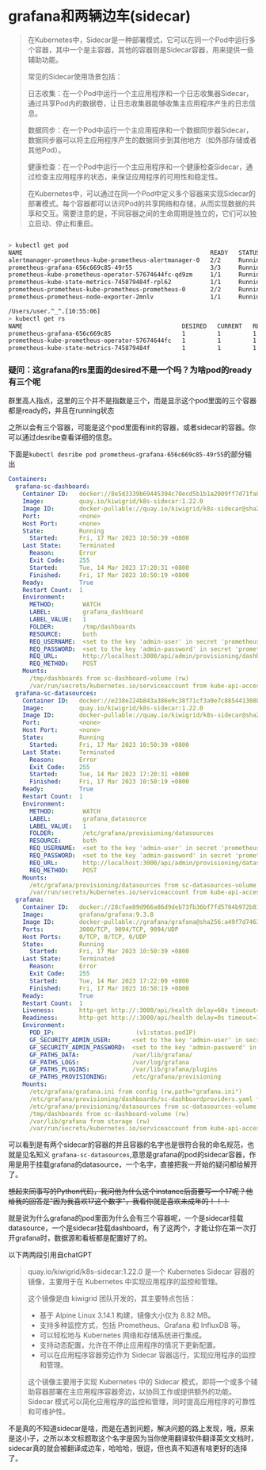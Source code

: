 # grafana和两辆边车(sidecar)
> 在Kubernetes中，Sidecar是一种部署模式，它可以在同一个Pod中运行多个容器，其中一个是主容器，其他的容器则是Sidecar容器，用来提供一些辅助功能。
>
> 常见的Sidecar使用场景包括：
>
> 日志收集：在一个Pod中运行一个主应用程序和一个日志收集器Sidecar，通过共享Pod内的数据卷，让日志收集器能够收集主应用程序产生的日志信息。
>
> 数据同步：在一个Pod中运行一个主应用程序和一个数据同步器Sidecar，数据同步器可以将主应用程序产生的数据同步到其他地方（如外部存储或者其他Pod）。
>
> 健康检查：在一个Pod中运行一个主应用程序和一个健康检查Sidecar，通过检查主应用程序的状态，来保证应用程序的可用性和稳定性。
>
> 在Kubernetes中，可以通过在同一个Pod中定义多个容器来实现Sidecar的部署模式。每个容器都可以访问Pod的共享网络和存储，从而实现数据的共享和交互。需要注意的是，不同容器之间的生命周期是独立的，它们可以独立启动、停止和重启。

<!--more-->

```bash

> kubectl get pod
NAME                                                     READY   STATUS    RESTARTS        AGE
alertmanager-prometheus-kube-prometheus-alertmanager-0   2/2     Running   3 (4m47s ago)   2d17h
prometheus-grafana-656c669c85-49r55                      3/3     Running   3 (4m47s ago)   2d17h
prometheus-kube-prometheus-operator-57674644fc-qd9zm     1/1     Running   1 (4m47s ago)   2d17h
prometheus-kube-state-metrics-745879484f-rpl62           1/1     Running   1 (4m47s ago)   2d17h
prometheus-prometheus-kube-prometheus-prometheus-0       2/2     Running   2 (4m47s ago)   2d17h
prometheus-prometheus-node-exporter-2mnlv                1/1     Running   1 (4m47s ago)   2d17h

/Users/user.^_^.[10:55:06]
> kubectl get rs
NAME                                             DESIRED   CURRENT   READY   AGE
prometheus-grafana-656c669c85                    1         1         1       2d17h
prometheus-kube-prometheus-operator-57674644fc   1         1         1       2d17h
prometheus-kube-state-metrics-745879484f         1         1         1       2d17h

```

### 疑问：这grafana的rs里面的desired不是一个吗？为啥pod的ready有三个呢

群里高人指点，这里的三个并不是指数是三个，而是显示这个pod里面的三个容器都是ready的，并且在running状态

之所以会有三个容器，可能是这个pod里面有init的容器，或者sidecar的容器。你可以通过desribe查看详细的信息。

下面是`kubectl desribe pod prometheus-grafana-656c669c85-49r55`的部分输出

```yaml
Containers:
  grafana-sc-dashboard:
    Container ID:   docker://8e5d3339b69445394c70ecd5b1b1a2009ff7d71fa835019d181eccd434931648
    Image:          quay.io/kiwigrid/k8s-sidecar:1.22.0
    Image ID:       docker-pullable://quay.io/kiwigrid/k8s-sidecar@sha256:eaa478cdd0b8e1be7a4813bc1b01948b838e2feaa6d999e60c997dc823013824
    Port:           <none>
    Host Port:      <none>
    State:          Running
      Started:      Fri, 17 Mar 2023 10:50:39 +0800
    Last State:     Terminated
      Reason:       Error
      Exit Code:    255
      Started:      Tue, 14 Mar 2023 17:20:31 +0800
      Finished:     Fri, 17 Mar 2023 10:50:19 +0800
    Ready:          True
    Restart Count:  1
    Environment:
      METHOD:        WATCH
      LABEL:         grafana_dashboard
      LABEL_VALUE:   1
      FOLDER:        /tmp/dashboards
      RESOURCE:      both
      REQ_USERNAME:  <set to the key 'admin-user' in secret 'prometheus-grafana'>      Optional: false
      REQ_PASSWORD:  <set to the key 'admin-password' in secret 'prometheus-grafana'>  Optional: false
      REQ_URL:       http://localhost:3000/api/admin/provisioning/dashboards/reload
      REQ_METHOD:    POST
    Mounts:
      /tmp/dashboards from sc-dashboard-volume (rw)
      /var/run/secrets/kubernetes.io/serviceaccount from kube-api-access-zf92v (ro)
  grafana-sc-datasources:
    Container ID:   docker://e238e224b843a386e9c38f71cf3a9e7c8854413088a6b03b25b15ba3e7d56790
    Image:          quay.io/kiwigrid/k8s-sidecar:1.22.0
    Image ID:       docker-pullable://quay.io/kiwigrid/k8s-sidecar@sha256:eaa478cdd0b8e1be7a4813bc1b01948b838e2feaa6d999e60c997dc823013824
    Port:           <none>
    Host Port:      <none>
    State:          Running
      Started:      Fri, 17 Mar 2023 10:50:39 +0800
    Last State:     Terminated
      Reason:       Error
      Exit Code:    255
      Started:      Tue, 14 Mar 2023 17:20:31 +0800
      Finished:     Fri, 17 Mar 2023 10:50:19 +0800
    Ready:          True
    Restart Count:  1
    Environment:
      METHOD:        WATCH
      LABEL:         grafana_datasource
      LABEL_VALUE:   1
      FOLDER:        /etc/grafana/provisioning/datasources
      RESOURCE:      both
      REQ_USERNAME:  <set to the key 'admin-user' in secret 'prometheus-grafana'>      Optional: false
      REQ_PASSWORD:  <set to the key 'admin-password' in secret 'prometheus-grafana'>  Optional: false
      REQ_URL:       http://localhost:3000/api/admin/provisioning/datasources/reload
      REQ_METHOD:    POST
    Mounts:
      /etc/grafana/provisioning/datasources from sc-datasources-volume (rw)
      /var/run/secrets/kubernetes.io/serviceaccount from kube-api-access-zf92v (ro)
  grafana:
    Container ID:   docker://28cfae89d966a86d9deb73fb36bf7fd5784b972b8115067b1baa63aab327bc36
    Image:          grafana/grafana:9.3.8
    Image ID:       docker-pullable://grafana/grafana@sha256:a49f7d74630f47507e7e1ba92f6204f3c7b525d17108a90d489294030a9d507a
    Ports:          3000/TCP, 9094/TCP, 9094/UDP
    Host Ports:     0/TCP, 0/TCP, 0/UDP
    State:          Running
      Started:      Fri, 17 Mar 2023 10:50:39 +0800
    Last State:     Terminated
      Reason:       Error
      Exit Code:    255
      Started:      Tue, 14 Mar 2023 17:22:09 +0800
      Finished:     Fri, 17 Mar 2023 10:50:19 +0800
    Ready:          True
    Restart Count:  1
    Liveness:       http-get http://:3000/api/health delay=60s timeout=30s period=10s #success=1 #failure=10
    Readiness:      http-get http://:3000/api/health delay=0s timeout=1s period=10s #success=1 #failure=3
    Environment:
      POD_IP:                       (v1:status.podIP)
      GF_SECURITY_ADMIN_USER:      <set to the key 'admin-user' in secret 'prometheus-grafana'>      Optional: false
      GF_SECURITY_ADMIN_PASSWORD:  <set to the key 'admin-password' in secret 'prometheus-grafana'>  Optional: false
      GF_PATHS_DATA:               /var/lib/grafana/
      GF_PATHS_LOGS:               /var/log/grafana
      GF_PATHS_PLUGINS:            /var/lib/grafana/plugins
      GF_PATHS_PROVISIONING:       /etc/grafana/provisioning
    Mounts:
      /etc/grafana/grafana.ini from config (rw,path="grafana.ini")
      /etc/grafana/provisioning/dashboards/sc-dashboardproviders.yaml from sc-dashboard-provider (rw,path="provider.yaml")
      /etc/grafana/provisioning/datasources from sc-datasources-volume (rw)
      /tmp/dashboards from sc-dashboard-volume (rw)
      /var/lib/grafana from storage (rw)
      /var/run/secrets/kubernetes.io/serviceaccount from kube-api-access-zf92v (ro)
```

可以看到是有两个sidecar的容器的并且容器的名字也是很符合我的命名规范，也就是见名知义 `grafana-sc-datasources`,意思是grafana的pod的sidecar容器，作用是用于挂载grafana的datasource，一个名字，直接把我一开始的疑问都给解开了。

~~想起来同事写的Python代码，我问他为什么这个instance后面要写一个17呢？他给我的回答是"因为我喜欢17这个数字"，我看你就是喜欢未成年的！！！~~

就是说为什么grafana的pod里面为什么会有三个容器呢，一个是sidecar挂载datasource，一个是sidecar挂载dashboard，有了这两个，才能让你在第一次打开grafana时，数据源和看板都是配置好了的。

以下两两段引用自chatGPT

> quay.io/kiwigrid/k8s-sidecar:1.22.0 是一个 Kubernetes Sidecar 容器的镜像，主要用于在 Kubernetes 中实现应用程序的监控和管理。
>
> 这个镜像是由 kiwigrid 团队开发的，其主要特点包括：
>
> - 基于 Alpine Linux 3.14.1 构建，镜像大小仅为 8.82 MB。
> - 支持多种监控方式，包括 Prometheus、Grafana 和 InfluxDB 等。
> - 可以轻松地与 Kubernetes 网络和存储系统进行集成。
> - 支持动态配置，允许在不停止应用程序的情况下更新配置。
> - 可以在应用程序容器旁边作为 Sidecar 容器运行，实现应用程序的监控和管理。
>
> 这个镜像主要用于实现 Kubernetes 中的 Sidecar 模式，即将一个或多个辅助容器部署在主应用程序容器旁边，以协同工作或提供额外的功能。Sidecar 模式可以简化应用程序的监控和管理，同时提高应用程序的可靠性和可维护性。

不是真的不知道sidecar是啥，而是在遇到问题，解决问题的路上发现，哦，原来是这小子，之所以本文标题取这个名字是因为当你使用翻译软件翻译英文文档时，sidecar真的就会被翻译成边车，哈哈哈，很逗，但也真不知道有啥更好的选择了。